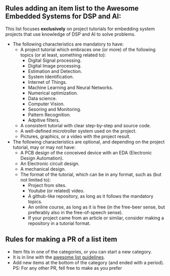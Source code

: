 ## Rules adding an item list to the Awesome Embedded Systems for DSP and AI:

This list focuses **exclusively** on project tutorials for embedding system projects that use knowledge of DSP and AI to solve problems.

- The following characteristics are mandatory to have:
  - A project tutorial which embraces one (or more) of the following topics (or at least, something related to):
    - Digital Signal processing.
    - Digital Image processing.
    - Estimation and Detection.
    - System Identification.
    - Internet of Things.
    - Machine Learning and Neural Networks.
    - Numerical optimization.
    - Data science.
    - Computer Vision.
    - Sesoring and Monitoring.
    - Pattern Recognition.
    - Adpitive filters.
  - A consistent tutorial with clear step-by-step and source code.
  - A well-defined microtroller system used on the project.
  - Pictures, graphics, or a video with the project result.
- The following characteristics are optional, and depending on the project tutorial, may or may not have:
  - A PCB design of the conceived device with an EDA (Electronic Design Automation).
  - An Electronic circuit design.
  - A mechanical design.
  - The format of the tutorial, which can be in any format, such as (but not limited to):
    - Project from sites.
    - Youtube (or related) video.
    - A github-like repository, as long as it follows the mandatory topics.
    - An online course, as long as it is free (in the free-beer sense, but preferably also in the free-of-speech sense).
    - If your project came from an article or similar, consider making a repository in a tutorial format.

## Rules for making a PR of a list item
- Item fits in one of the categories, or you can start a new category.
- It is in line with the [awesome list guidelines](https://github.com/sindresorhus/awesome/blob/main/pull_request_template.md).
- Add new items at the bottom of the category (and ended with a period).
PS: For any other PR, fell free to make as you prefer
